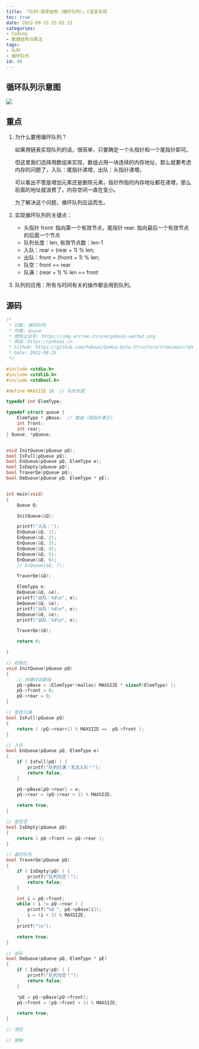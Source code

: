 ```yaml
---
title: 「队列-顺序结构（循环队列）」C语言实现
toc: true
date: 2022-09-15 15:01:21
categories:
- Coding
- 数据结构与算法
tags:
- 队列
- 循环队列
id: 49
---
```


## 循环队列示意图

![](https://img.arctee.cn/one/202208271516620.png)

## 重点

1. 为什么要用循环队列？ 
   
    如果用链表实现队列的话，很简单，只要确定一个头指针和一个尾指针即可。

    但这里我们选择用数组来实现，数组占用一块连续的内存地址，那么就要考虑内存的问题了，入队：尾指针递增，出队：头指针递增。

    可以看出不管是增加元素还是删除元素，指针所指的内存地址都在递增，那么前面的地址就浪费了，内存空间一直在变小。

    为了解决这个问题，循环队列应运而生。

2. 实现循环队列的关键点：
   
   - 头指针 front: 指向第一个有效节点，尾指针 rear: 指向最后一个有效节点的后面一个节点
   - 队列长度：len, 有效节点数：len-1
   - 入队：rear = (rear + 1) % len;
   - 出队：front = (fromt + 1) % len;
   - 队空：front == rear
   - 队满：(rear + 1) % len == front
 
3. 队列的应用：所有与时间有关的操作都会用到队列。

<!--more-->


## 源码

```c
/*
 * 功能: 循环队列
 * 作者: Guyue
 * 微信公众号: https://img.arctee.cn/one/pokeai-wechat.png
 * 网站：https://pokeai.cn
 * Github: https://github.com/Pokoai/DaHua-Data-Structure/tree/main/%E6%9C%80%E6%96%B0%E4%BC%98%E5%8C%96%E7%89%88%E4%BB%A3%E7%A0%81
 * Date: 2022-08-26
 */

#include <stdio.h>
#include <stdlib.h>
#include <stdbool.h>

#define MAXSIZE 10  // 队列长度

typedef int ElemType;

typedef struct queue {
    ElemType * pBase;  // 数组（用指针表示）
    int front;
    int rear;
} Queue, *pQueue;


void InitQueue(pQueue pQ);
bool IsFull(pQueue pQ);
bool EnQueue(pQueue pQ, ElemType e);
bool IsEmpty(pQueue pQ);
bool TraverQe(pQueue pQ);
bool DeQueue(pQueue pQ, ElemType * pE);


int main(void)
{
    Queue Q;

    InitQueue(&Q);

    printf("入队：");
    EnQueue(&Q, 1);
    EnQueue(&Q, 2);
    EnQueue(&Q, 3);
    EnQueue(&Q, 4);
    EnQueue(&Q, 5);
    EnQueue(&Q, 6);
    // EnQueue(&Q, 7);

    TraverQe(&Q);

    ElemType e;
    DeQueue(&Q, &e);
    printf("出队：%d\n", e);
    DeQueue(&Q, &e);
    printf("出队：%d\n", e);
    DeQueue(&Q, &e);
    printf("出队：%d\n", e);

    TraverQe(&Q);

    return 0;

}

// 初始化
void InitQueue(pQueue pQ)
{
    // 创建动态数组
    pQ->pBase = (ElemType*)malloc( MAXSIZE * sizeof(ElemType) );
    pQ->front = 0;
    pQ->rear = 0;
}

// 是否已满
bool IsFull(pQueue pQ)
{
    return ( (pQ->rear+1) % MAXSIZE ==  pQ->front );
}

// 入队
bool EnQueue(pQueue pQ, ElemType e)
{
    if ( IsFull(pQ) ) {
        printf("队列已满！无法入队！");
        return false;
    }

    pQ->pBase[pQ->rear] = e;
    pQ->rear = (pQ->rear + 1) % MAXSIZE;

    return true;
}

// 是否空
bool IsEmpty(pQueue pQ)
{
    return ( pQ->front == pQ->rear );
}

// 遍历队列
bool TraverQe(pQueue pQ)
{
    if ( IsEmpty(pQ) ) {
        printf("队列为空！");
        return false;
    }

    int i = pQ->front;
    while ( i != pQ->rear ) {
        printf("%d ", pQ->pBase[i]);
        i = (i + 1) % MAXSIZE;
    }
    printf("\n");

    return true;
}

// 出队
bool DeQueue(pQueue pQ, ElemType * pE)
{
    if ( IsEmpty(pQ) ) {
        printf("队列为空！");
        return false;
    }

    *pE = pQ->pBase[pQ->front];
    pQ->front = (pQ->front + 1) % MAXSIZE;

    return true;
}

// 清空

// 销毁
```